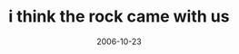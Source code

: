 ---
layout: base.njk
title : 'i think the rock came with us' 
view_title : 'i think the rock came with us' 
year : '2006' 
date : '2006-10-23' 
img_file : '/drawing/ithinktherockcamewithus.png' 
html_file : 'ithinktherockcamewithus' 
next_html : 'afteryearsofhatingmyselfifi.html' 
year_order : '280' 
permalink : "title/{{html_file}}.html"
---